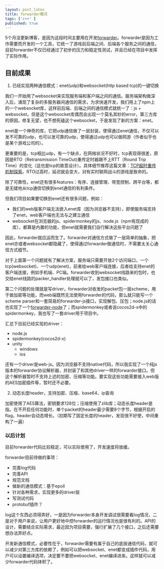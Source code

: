 ```yaml
---
layout: post_latex
title: forwarder概况
tags: ['c++' ]
published: true
---
```


5个月没更新博客，是因为这段时间主要用在开发[forwarder](https://github.com/voyagingmk/forwarder)。forwarder是因为工作需要而开发的一个工具，它统一了游戏前后端之间、后端各个服务之间的通信，目前forwarder不仅已经通过了初步的压力和稳定性测试，并且已经在项目中发挥了实际作用。

<!--more-->


## 目前成果

1. 已经实现两种通信模式：enet(udp)和websocket(http based tcp)的一键切换

我们一开始用了websocket来实现服务端和客户端之间的通信。服务端架构做深入后，涌现了复杂的多服务器间通信的需求，为求快速开发，我们用上了npm上的一个websocket库，这样前后端、后端之间的通信模式就统一了：js + websocket。但是这个websocket库偶而会出现一个莫名其妙的error，第三方库的原因，修复无望，也不想死磕这个websocket，于是发现了新的方案：enet。

enet是一个神奇的库，它把udp通信做了一层封装，使得通过enet通信，不仅可以发不可靠的udp，也可以发可靠的udp，使得通过udp也可以做网游（作者似乎也是某个游戏公司的）。

更重要的是，tcp相比udp，有一个缺点，在网络状况不好时，tcp表现得很差，原因是RTO（Retransmission TimeOut)重传定时器跟不上RTT（Round Trip Time）的变化（这也是tcp的故意设计）。具体细节推荐这篇文章：[TCP超时重传机制探索](http://blog.csdn.net/heiyeshuwu/article/details/46402517)。RTO过高时，延迟就会变大，对有实时联网战斗的游戏是致命的。

除了可靠性，enet还有很多features：有序、连接管理、带宽控制、跨平台等，都是无缝地从tcp通信切换到enet通信的有利条件。

但我们项目如果要切换到enet还有很多问题，例如：

- 我们的web版客户端无法嵌入enet库（因为浏览器不支持），即使服务端支持了enet，web客户端也无法与之建立通信
- websocket在浏览器的js、spidermonkey的js、node.js（npm有现成的库），都算是内置的功能，但enet就需要我们自行解决这些平台问题了

因此，forwarder就应运而生了。forwarder对通信方式做了一层简单的抽象，把enet亦或者websocket都隐藏了，使得通过forwarder做通信时，不需要太关心通信方式细节。

对于上面第一个问题就有了解决方案，服务端只需要开放2个访问端口，一个tcp(websocket)、一个udp(enet)，前者给web客户端连接，后者给支持enet的客户端连接，例如手机端、PC端。forwarder收到websocket线路来的包时，也交给enet线路的packer_handler处理就可以了，发包接口也类似。

第二个问题的处理就是写driver，forwarder对收发的packet包一层scheme，用于做加密等功能，而web端既然无法使用forwarder的代码，那么就只能写一个scheme parser和一套简易的forwarder-js接口，实现解包、压包；node.js的话也实现了一个[forwarder-node](https://www.npmjs.com/package/forwarder-node)了；而spidermonkey或者说cocos2d-x中的spidermonkey，我也写了一套driver用于项目中。

汇总下目前已经实现的driver：

- node.js
- spidermonkey(cocos2d-x)
- unity
    - windows
    - ios

还有一个driver是web-js。因为浏览器不支持native代码，所以我实现了一个纯js版本的forwarder协议解析器，并封装了和其他driver一样的forwarder接口。但这个解析器暂时不支持上述的加密、压缩等功能。要实现这些功能需要接入web版的AES加密插件等，暂时还不必要。


2. 动态长度header，支持加密、压缩、base64、ip查询

加密使用了AES算法，密钥要求128位；压缩使用了zlib库；动态长度header是指，在不开启任何功能时，单个packet的header最少需要8个字节，根据开启的flag，header会动态增长。（初期写了固定长度的header，发现很不好使，中间重构了一遍）


### 以后计划

目前forwarder代码比较稳定，可以实际使用了，开发速度将放缓。

forwarder目前待做的事项：

- 完善log代码
- 完善API
- 规范文档
- 做新的通信模式：基于epoll
- 针对各种需求，实现更多的driver层
- 写测试代码
- protobuf插件？

log这个东西必须得弄好，一是因为forwarder本身开发调试很需要看log情况，二是对于用户来说，让用户更好地中控forwarder的运行情况也是很有利的。API的设计，需要结合实际需求，最近因为项目需要，强行扩展了几个接口，之后还需要想办法弄好点。

开发新通信模式，必要性在于，forwarder需要有属于自己的底层通信代码，就可以减少对第三方库的依赖了，例如可以把websocket、enet都变成插件代码，用户可以设置编译选项，决定要不要把websocket、enet编译进来。这样就可以减少forwarder代码体积了。





